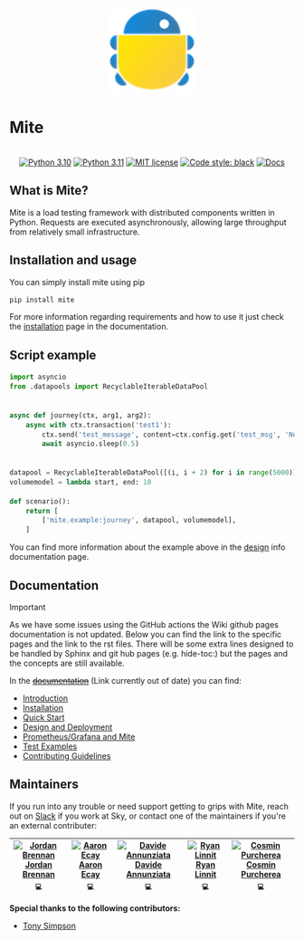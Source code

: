 <p align="center">
  <picture>
    <img src="docs/source/_static/mite.png/" alt="Sky-UK Mite" width="150" height="150" /><br>
  </picture>
</p>
<h1>Mite</h1>
<p align="center">
  <br>
  <a href="https://www.python.org/downloads/release/python-3100/"><img src="https://img.shields.io/badge/python-3.10-blue.svg" alt="Python 3.10"></a>
  <a href="https://www.python.org/downloads/release/python-3110/"><img src="https://img.shields.io/badge/python-3.11-blue.svg" alt="Python 3.11"></a>
  <a href="https://github.com/sky-uk/mite/blob/master/LICENSE/"><img src="https://img.shields.io/badge/License-MIT-blue.svg" alt="MIT license"></a>
  <a href="https://github.com/ambv/black/"><img src="https://img.shields.io/badge/code%20style-black-000000.svg" alt="Code style: black"></a>
  <a href="https://sky-uk.github.io/mite/"><img src="https://img.shields.io/badge/docs-read-blue" alt="Docs"></a>
</p>

## What is Mite?
Mite is a load testing framework with distributed components written in Python.
Requests are executed asynchronously, allowing large throughput from relatively small infrastructure.

## Installation and usage

You can simply install mite using pip

```bash
pip install mite
```
For more information regarding requirements and how to use it just check 
the [installation](https://sky-uk.github.io/mite/installation.html) page in the documentation.


## Script example

```python
import asyncio
from .datapools import RecyclableIterableDataPool


async def journey(ctx, arg1, arg2):
    async with ctx.transaction('test1'):
        ctx.send('test_message', content=ctx.config.get('test_msg', 'Not set'))
        await asyncio.sleep(0.5)


datapool = RecyclableIterableDataPool([(i, i + 2) for i in range(5000)])
volumemodel = lambda start, end: 10

def scenario():
    return [
        ['mite.example:journey', datapool, volumemodel],
    ]
```
You can find more information about the example above in the
 [design](https://sky-uk.github.io/mite/design-deployment.html) info documentation page.


## Documentation

> [!IMPORTANT]  
> As we have some issues using the GitHub actions the Wiki github pages documentation is not updated. 
> Below you can find the link to the specific pages and the link to the rst files.
> There will be some extra lines designed to be handled by Sphinx and git hub pages (e.g. hide-toc:) but the pages and the concepts are still available.

In the ~~[documentation](https://sky-uk.github.io/mite/index.html)~~ (Link currently out of date) you can find:
- [Introduction](https://github.com/sky-uk/mite/blob/new-documentation/docs/source/introduction.rst)
- [Installation](https://github.com/sky-uk/mite/blob/new-documentation/docs/source/installation.rst)
- [Quick Start](https://github.com/sky-uk/mite/blob/new-documentation/docs/source/quick-start.rst)
- [Design and Deployment](https://github.com/sky-uk/mite/blob/new-documentation/docs/source/design-deployment.rst)
- [Prometheus/Grafana and Mite](https://github.com/sky-uk/mite/blob/new-documentation/docs/source/data-visualization.rst)
- [Test Examples](https://github.com/sky-uk/mite/blob/new-documentation/docs/source/test-examples.rst)
- [Contributing Guidelines](https://github.com/sky-uk/mite/blob/new-documentation/docs/source/contributing-guidelines.rst)

## Maintainers

If you run into any trouble or need support getting to grips with Mite,
reach out on [Slack](https://sky.slack.com/messages/mite) if you work at Sky,
 or contact one of the maintainers if you're an external contributer:

| [<img src="https://avatars.githubusercontent.com/jb098" width=100 height=100 alt="Jordan Brennan" /><br />Jordan Brennan](https://github.com/jb098)<br /><sub>💻</sub> | [<img src="https://avatars.githubusercontent.com/aecay" width=100 height=100 alt="Aaron Ecay" /> <br />Aaron Ecay](https://github.com/aecay)<br /><sub>💻</sub> | [<img src="https://avatars.githubusercontent.com/DavAnnunz" width=100 height=100 alt="Davide Annunziata" /><br />Davide Annunziata](https://github.com/DavAnnunz)<br /><sub>💻</sub> | [<img src="https://avatars.githubusercontent.com/ryanlinnit-sky" width=100 height=100 alt="Ryan Linnit" /><br />Ryan Linnit](https://github.com/ryanlinnit-sky)<br /><sub>💻</sub> | [<img src="https://avatars.githubusercontent.com/cosmaprc" width=100 height=100 alt="Cosmin Purcherea" /><br />Cosmin Purcherea](https://github.com/cosmaprc)<br /><sub>💻</sub> |
| :---: | :---: | :---: | :---: | :---: |

**Special thanks to the following contributors:**

* [Tony Simpson](https://github.com/tonysimpson)
